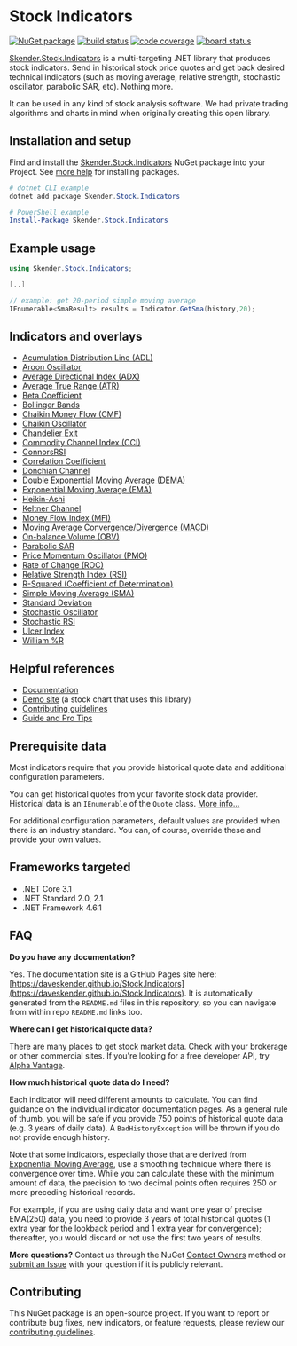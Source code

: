# Stock Indicators

[![NuGet package](https://img.shields.io/nuget/v/skender.stock.indicators?color=green&label=NuGet%20Package)](https://www.nuget.org/packages/Skender.Stock.Indicators)
[![build status](https://img.shields.io/azure-devops/build/skender/5123ca47-74f2-4d67-a5d4-c4d90b8d670a/18/master?label=Build%20Status)](https://dev.azure.com/skender/Stock.Indicators/_build/latest?definitionId=18&branchName=master)
[![code coverage](https://img.shields.io/azure-devops/coverage/skender/stock.indicators/18?label=Code%20Coverage)](https://dev.azure.com/skender/Stock.Indicators/_build/latest?definitionId=18&&branchName=master&view=codecoverage-tab)
[![board status](https://dev.azure.com/skender/5123ca47-74f2-4d67-a5d4-c4d90b8d670a/69f29c08-2257-4429-9cea-1629abcd3064/_apis/work/boardbadge/a1dfc6ae-7836-4b56-a849-9a48698252c2)](https://dev.azure.com/skender/5123ca47-74f2-4d67-a5d4-c4d90b8d670a/_boards/board/t/69f29c08-2257-4429-9cea-1629abcd3064/Microsoft.RequirementCategory/)

[Skender.Stock.Indicators](https://www.nuget.org/packages/Skender.Stock.Indicators) is a multi-targeting .NET library that produces stock indicators.  Send in historical stock price quotes and get back desired technical indicators (such as moving average, relative strength, stochastic oscillator, parabolic SAR, etc).  Nothing more.

It can be used in any kind of stock analysis software.  We had private trading algorithms and charts in mind when originally creating this open library.

## Installation and setup

Find and install the [Skender.Stock.Indicators](https://www.nuget.org/packages/Skender.Stock.Indicators) NuGet package into your Project.  See [more help](https://www.google.com/search?q=install+nuget+package) for installing packages.

```powershell
# dotnet CLI example
dotnet add package Skender.Stock.Indicators

# PowerShell example
Install-Package Skender.Stock.Indicators
```

## Example usage

```csharp
using Skender.Stock.Indicators;

[..]

// example: get 20-period simple moving average
IEnumerable<SmaResult> results = Indicator.GetSma(history,20);
```

## Indicators and overlays

- [Acumulation Distribution Line (ADL)](/Indicators/Adl/README.md#content)
- [Aroon Oscillator](/Indicators/Aroon/README.md#content)
- [Average Directional Index (ADX)](/Indicators/AvgDirectional/README.md#content)
- [Average True Range (ATR)](/Indicators/AvgTrueRange/README.md#content)
- [Beta Coefficient](/Indicators/Beta/README.md#content)
- [Bollinger Bands](/Indicators/BollingerBands/README.md#content)
- [Chaikin Money Flow (CMF)](/Indicators/ChaikinMoneyFlow/README.md#content)
- [Chaikin Oscillator](/Indicators/ChaikinOscillator/README.md#content)
- [Chandelier Exit](/Indicators/Chandelier/README.md#content)
- [Commodity Channel Index (CCI)](/Indicators/Cci/README.md#content)
- [ConnorsRSI](/Indicators/ConnorsRsi/README.md#content)
- [Correlation Coefficient](/Indicators/Correlation/README.md#content)
- [Donchian Channel](/Indicators/Donchian/README.md#content)
- [Double Exponential Moving Average (DEMA)](/Indicators/Ema/README.md#content)
- [Exponential Moving Average (EMA)](/Indicators/Ema/README.md#content)
- [Heikin-Ashi](/Indicators/HeikinAshi/README.md#content)
- [Keltner Channel](/Indicators/Keltner/README.md#content)
- [Money Flow Index (MFI)](/Indicators/Mfi/README.md#content)
- [Moving Average Convergence/Divergence (MACD)](/Indicators/Macd/README.md#content)
- [On-balance Volume (OBV)](/Indicators/Obv/README.md#content)
- [Parabolic SAR](/Indicators/ParabolicSar/README.md#content)
- [Price Momentum Oscillator (PMO)](/Indicators/Pmo/README.md#content)
- [Rate of Change (ROC)](/Indicators/Roc/README.md#content)
- [Relative Strength Index (RSI)](/Indicators/Rsi/README.md#content)
- [R-Squared (Coefficient of Determination)](/Indicators/Correlation/README.md#content)
- [Simple Moving Average (SMA)](/Indicators/Sma/README.md#content)
- [Standard Deviation](/Indicators/StandardDev/README.md#content)
- [Stochastic Oscillator](/Indicators/Stochastic/README.md#content)
- [Stochastic RSI](/Indicators/StochasticRsi/README.md#content)
- [Ulcer Index](/Indicators/UlcerIndex/README.md#content)
- [William %R](/Indicators/WilliamR/README.md#content)

## Helpful references

- [Documentation](https://daveskender.github.io/Stock.Indicators)
- [Demo site](https://stock-charts.azurewebsites.net) (a stock chart that uses this library)
- [Contributing guidelines](CONTRIBUTING.md)
- [Guide and Pro Tips](GUIDE.md)

## Prerequisite data

Most indicators require that you provide historical quote data and additional configuration parameters.

You can get historical quotes from your favorite stock data provider.
Historical data is an `IEnumerable` of the `Quote` class.  [More info...](GUIDE.md#quote)

For additional configuration parameters, default values are provided when there is an industry standard.
You can, of course, override these and provide your own values.

## Frameworks targeted

- .NET Core 3.1
- .NET Standard 2.0, 2.1
- .NET Framework 4.6.1

## FAQ

**Do you have any documentation?**

Yes.  The documentation site is a GitHub Pages site here: [https://daveskender.github.io/Stock.Indicators](https://daveskender.github.io/Stock.Indicators).  It is automatically generated from the `README.md` files in this repository, so you can navigate from within repo `README.md` links too.

**Where can I get historical quote data?**

There are many places to get stock market data.  Check with your brokerage or other commercial sites.  If you're looking for a free developer API, try [Alpha Vantage](https://www.alphavantage.co).

**How much historical quote data do I need?**

Each indicator will need different amounts to calculate.  You can find guidance on the individual indicator documentation pages.  As a general rule of thumb, you will be safe if you provide 750 points of historical quote data (e.g. 3 years of daily data).  A `BadHistoryException` will be thrown if you do not provide enough history.

Note that some indicators, especially those that are derived from [Exponential Moving Average](/Indicators/Ema/README.md), use a smoothing technique where there is convergence over time.  While you can calculate these with the minimum amount of data, the precision to two decimal points often requires 250 or more preceding historical records.

For example, if you are using daily data and want one year of precise EMA(250) data, you need to provide 3 years of total historical quotes (1 extra year for the lookback period and 1 extra year for convergence); thereafter, you would discard or not use the first two years of results.

**More questions?**  Contact us through the NuGet [Contact Owners](https://www.nuget.org/packages/Skender.Stock.Indicators) method or [submit an Issue](https://github.com/DaveSkender/Stock.Indicators/issues) with your question if it is publicly relevant.

## Contributing

This NuGet package is an open-source project.  If you want to report or contribute bug fixes, new indicators, or feature requests, please review our [contributing guidelines](CONTRIBUTING.md).
